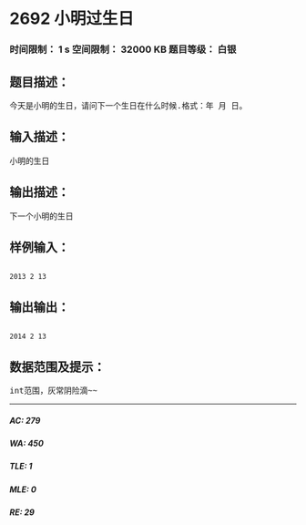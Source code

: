 # 2692 小明过生日   
### 时间限制： 1 s     空间限制： 32000 KB     题目等级： 白银  
## 题目描述：  

<pre>
今天是小明的生日，请问下一个生日在什么时候.格式：年 月 日。
</pre>
  
  
## 输入描述：  

<pre>
小明的生日
</pre>
  
  
## 输出描述：  

<pre>
下一个小明的生日
</pre>
  
  
## 样例输入：  

<pre><code>
2013 2 13
</code></pre>
  
  
## 输出输出：  

<pre><code>
2014 2 13
</code></pre>
  
  
## 数据范围及提示：  

<pre>
int范围，灰常阴险滴~~
</pre>
  
  
***  

##### AC: 279  
##### WA: 450  
##### TLE: 1  
##### MLE: 0  
##### RE: 29  
